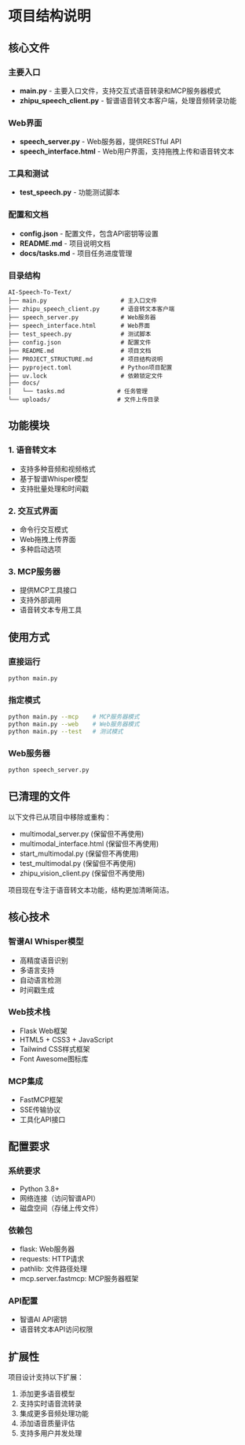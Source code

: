 # 项目结构说明

## 核心文件

### 主要入口
- **main.py** - 主要入口文件，支持交互式语音转录和MCP服务器模式
- **zhipu_speech_client.py** - 智谱语音转文本客户端，处理音频转录功能

### Web界面
- **speech_server.py** - Web服务器，提供RESTful API
- **speech_interface.html** - Web用户界面，支持拖拽上传和语音转文本

### 工具和测试
- **test_speech.py** - 功能测试脚本

### 配置和文档
- **config.json** - 配置文件，包含API密钥等设置
- **README.md** - 项目说明文档
- **docs/tasks.md** - 项目任务进度管理

### 目录结构
```
AI-Speech-To-Text/
├── main.py                     # 主入口文件
├── zhipu_speech_client.py      # 语音转文本客户端
├── speech_server.py            # Web服务器
├── speech_interface.html       # Web界面
├── test_speech.py              # 测试脚本
├── config.json                 # 配置文件
├── README.md                   # 项目文档
├── PROJECT_STRUCTURE.md        # 项目结构说明
├── pyproject.toml              # Python项目配置
├── uv.lock                     # 依赖锁定文件
├── docs/
│   └── tasks.md               # 任务管理
└── uploads/                   # 文件上传目录
```

## 功能模块

### 1. 语音转文本
- 支持多种音频和视频格式
- 基于智谱Whisper模型
- 支持批量处理和时间戳

### 2. 交互式界面
- 命令行交互模式
- Web拖拽上传界面
- 多种启动选项

### 3. MCP服务器
- 提供MCP工具接口
- 支持外部调用
- 语音转文本专用工具

## 使用方式

### 直接运行
```bash
python main.py
```

### 指定模式
```bash
python main.py --mcp    # MCP服务器模式
python main.py --web    # Web服务器模式
python main.py --test   # 测试模式
```

### Web服务器
```bash
python speech_server.py
```

## 已清理的文件

以下文件已从项目中移除或重构：
- multimodal_server.py (保留但不再使用)
- multimodal_interface.html (保留但不再使用)
- start_multimodal.py (保留但不再使用)
- test_multimodal.py (保留但不再使用)
- zhipu_vision_client.py (保留但不再使用)

项目现在专注于语音转文本功能，结构更加清晰简洁。

## 核心技术

### 智谱AI Whisper模型
- 高精度语音识别
- 多语言支持
- 自动语言检测
- 时间戳生成

### Web技术栈
- Flask Web框架
- HTML5 + CSS3 + JavaScript
- Tailwind CSS样式框架
- Font Awesome图标库

### MCP集成
- FastMCP框架
- SSE传输协议
- 工具化API接口

## 配置要求

### 系统要求
- Python 3.8+
- 网络连接（访问智谱API）
- 磁盘空间（存储上传文件）

### 依赖包
- flask: Web服务器
- requests: HTTP请求
- pathlib: 文件路径处理
- mcp.server.fastmcp: MCP服务器框架

### API配置
- 智谱AI API密钥
- 语音转文本API访问权限

## 扩展性

项目设计支持以下扩展：
1. 添加更多语音模型
2. 支持实时语音流转录
3. 集成更多音频处理功能
4. 添加语音质量评估
5. 支持多用户并发处理